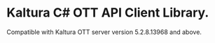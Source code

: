 # Kaltura C# OTT API Client Library.
Compatible with Kaltura OTT server version 5.2.8.13968 and above.
